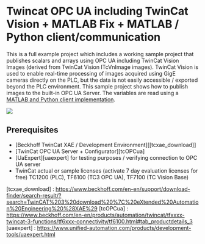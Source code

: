 # Twincat OPC UA including TwinCat Vision + MATLAB Fix + MATLAB / Python client/communication

This is a full example project which includes a working sample project that publishes scalars and arrays using OPC UA including TwinCat Vision Images (derived from TwinCat Vision ITcVnImage images). TwinCat Vision is used to enable real-time processing of images acquired using GigE cameras directly on the PLC, but the data is not easily accessible / exported beyond the PLC environment. This sample project shows how to publish images to the built-in OPC UA Server.
The variables are read using a [MATLAB and Python client implementation](/MATLAB_Python_Client).

![](!docs/img/img1.png?raw=true)

## Prerequisites

- [Beckhoff TwinCat XAE / Development Environment][[tcxae_download]]
- [TwinCat OPC UA Server + Configurator][tcOPCua]
- [UaExpert][uaexpert] for testing purposes / verifying connection to OPC UA server
- TwinCat actual or sample licenses (activate 7 day evaluation licenses for free) TC1200 (PLC), TF6100 (TC3 OPC UA), TF7100 (TC Vision Base)



[tcxae_download] : <https://www.beckhoff.com/en-en/support/download-finder/search-result/?search=TwinCAT%203%20download%20%7C%20eXtended%20Automation%20Engineering%20%28XAE%29>
[tcOPCua] : <https://www.beckhoff.com/en-en/products/automation/twincat/tfxxxx-twincat-3-functions/tf6xxx-connectivity/tf6100.html#tab_productdetails_3>
[uaexpert] : <https://www.unified-automation.com/products/development-tools/uaexpert.html>
